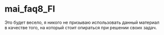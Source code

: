 # mai_faq8_FI
Это будет весело, я никого не призываю использовать данный материал в качестве того, на который стоит опираться при решении своих задач.

